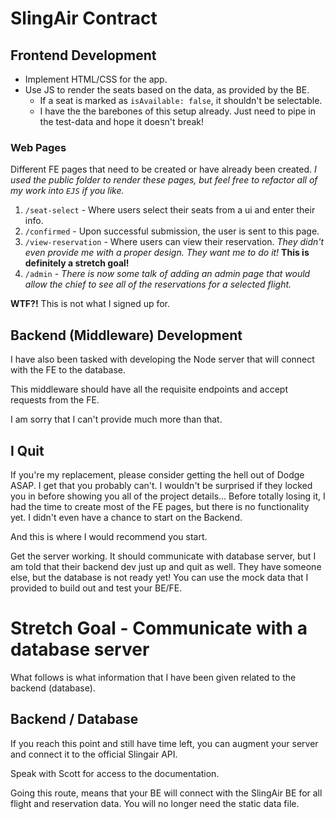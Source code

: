 # SlingAir Contract

## Frontend Development

- Implement HTML/CSS for the app.
- Use JS to render the seats based on the data, as provided by the BE.
  - If a seat is marked as `isAvailable: false`, it shouldn't be selectable.
  - I have the the barebones of this setup already. Just need to pipe in the test-data and hope it doesn't break!

### Web Pages

Different FE pages that need to be created or have already been created. _I used the public folder to render these pages, but feel free to refactor all of my work into `EJS` if you like._

1. `/seat-select` - Where users select their seats from a ui and enter their info.
2. `/confirmed` - Upon successful submission, the user is sent to this page.
3. `/view-reservation` - Where users can view their reservation. _They didn't even provide me with a proper design. They want me to do it!_ **This is definitely a stretch goal!**
4. `/admin` - _There is now some talk of adding an admin page that would allow the chief to see all of the reservations for a selected flight._

**WTF?!** This is not what I signed up for.

## Backend (Middleware) Development

I have also been tasked with developing the Node server that will connect with the FE to the database.

This middleware should have all the requisite endpoints and accept requests from the FE.

I am sorry that I can't provide much more than that.

## I Quit

If you're my replacement, please consider getting the hell out of Dodge ASAP. I get that you probably can't. I wouldn't be surprised if they locked you in before showing you all of the project details... Before totally losing it, I had the time to create most of the FE pages, but there is no functionality yet. I didn't even have a chance to start on the Backend.

And this is where I would recommend you start.

Get the server working. It should communicate with database server, but I am told that their backend dev just up and quit as well. They have someone else, but the database is not ready yet! You can use the mock data that I provided to build out and test your BE/FE.

# Stretch Goal - Communicate with a database server

What follows is what information that I have been given related to the backend (database).

## Backend / Database

If you reach this point and still have time left, you can augment your server and connect it to the official Slingair API.

Speak with Scott for access to the documentation.

Going this route, means that your BE will connect with the SlingAir BE for all flight and reservation data. You will no longer need the static data file.
